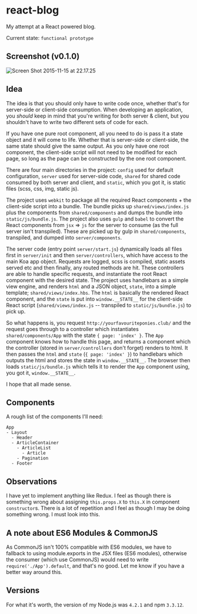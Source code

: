 # react-blog

My attempt at a React powered blog.  

Current state: `functional prototype`

## Screenshot (v0.1.0)

![Screen Shot 2015-11-15 at 22.17.25](https://i.imgur.com/t5asB8t.png)

## Idea

The idea is that you should only have to write code once, whether that's for server-side or client-side consumption. When developing an application, you *should* keep in mind that you're writing for both server & client, but you shouldn't have to write two different sets of code for each.

If you have one pure root component, all you need to do is pass it a state object and it will come to life. Whether that is server-side or client-side, the same state should give the same output. As you only have one root component, the client-side script will not need to be modified for each page, so long as the page can be constructed by the one root component.

There are four main directories in the project: `config` used for default configuration, `server` used for server-side code, `shared` for shared code consumed by both server and client, and `static`, which you got it, is static files (scss, css, img, static js).

The project uses `webkit` to package all the required React components + the client-side script into a bundle. The bundle picks up `shared/views/index.js` plus the components from `shared/components` and dumps the bundle into `static/js/bundle.js`. The project also uses `gulp` and `babel` to convert the React components from `jsx` => `js` for the server to consume (as the full server isn't transpiled). These are picked up by gulp in `shared/components`, transpiled, and dumped into `server/components`.

The server code (entry point `server/start.js`) dynamically loads all files first in `server/init` and then `server/controllers`, which have access to the main Koa app object. Requests are logged, scss is compiled, static assets served etc and then finally, any routed methods are hit. These controllers are able to handle specific requests, and instantiate the root React component with the desired state. The project uses handlebars as a simple view engine, and renders `html` and a JSON object, `state`, into a simple template; `shared/views/index.hbs`. The `html` is basically the rendered React component, and the `state` is put into `window.__STATE__` for the client-side React script (`shared/views/index.js` -- transpiled to `static/js/bundle.js`) to pick up.

So what happens is, you request `http://yourfavouriteponies.club/` and the request goes through to a controller which instantiates `shared/components/App` with the state `{ page: 'index' }`. The `App` component knows how to handle this page, and returns a component which the controller (stored in `server/controllers` don't forget) renders to html. It then passes the `html` and `state` (`{ page: 'index' }`) to handlebars which outputs the html and stores the state in `window.__STATE__`. The browser then loads `static/js/bundle.js` which tells it to render the `App` component using, you got it, `window.__STATE__`.

I hope that all made sense.

## Components

A rough list of the components I'll need:

    App
    - Layout
      - Header
      - ArticleContainer
        - ArticleList
          - Article
        - Pagination
      - Footer

## Observations

I have yet to implement anything like Redux. I feel as though there is something wrong about assigning `this.props.X` to `this.X` in component `constructor`s. There is a lot of repetition and I feel as though I may be doing something wrong. I must look into this.

## A note about ES6 Modules & CommonJS

As CommonJS isn't 100% compatible with ES6 modules, we have to fallback to using module.exports in the JSX files (ES6 modules), otherwise the consumer (which use CommonJS) would need to write `require('./App').default`, and that's no good. Let me know if you have a better way around this.

## Versions

For what it's worth, the version of my Node.js was `4.2.1` and npm `3.3.12`.
